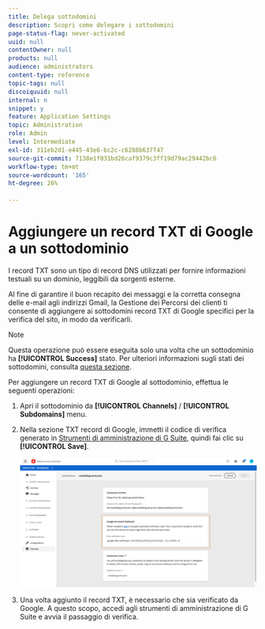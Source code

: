 ```yaml
---
title: Delega sottodomini
description: Scopri come delegare i sottodomini
page-status-flag: never-activated
uuid: null
contentOwner: null
products: null
audience: administrators
content-type: reference
topic-tags: null
discoiquuid: null
internal: n
snippet: y
feature: Application Settings
topic: Administration
role: Admin
level: Intermediate
exl-id: 311eb2d1-e445-43e6-bc2c-c6288b637f47
source-git-commit: 7138e1f031bd26caf9379c3ff19d79ac29442bc6
workflow-type: tm+mt
source-wordcount: '165'
ht-degree: 26%

---
```


# Aggiungere un record TXT di Google a un sottodominio

I record TXT sono un tipo di record DNS utilizzati per fornire informazioni testuali su un dominio, leggibili da sorgenti esterne.

Al fine di garantire il buon recapito dei messaggi e la corretta consegna delle e-mail agli indirizzi Gmail, la Gestione dei Percorsi dei clienti ti consente di aggiungere ai sottodomini record TXT di Google specifici per la verifica del sito, in modo da verificarli.

>[!NOTE]
>
> Questa operazione può essere eseguita solo una volta che un sottodominio ha **[!UICONTROL Success]** stato. Per ulteriori informazioni sugli stati dei sottodomini, consulta [questa sezione](access-subdomains.md).

Per aggiungere un record TXT di Google al sottodominio, effettua le seguenti operazioni:

1. Apri il sottodominio da **[!UICONTROL Channels]** / **[!UICONTROL Subdomains]** menu.

1. Nella sezione TXT record di Google, immetti il codice di verifica generato in [Strumenti di amministrazione di G Suite](https://support.google.com/a/answer/183895?hl=it), quindi fai clic su **[!UICONTROL Save]**.

   ![](../assets/subdomain-google-txt.png)

1. Una volta aggiunto il record TXT, è necessario che sia verificato da Google. A questo scopo, accedi agli strumenti di amministrazione di G Suite e avvia il passaggio di verifica.
